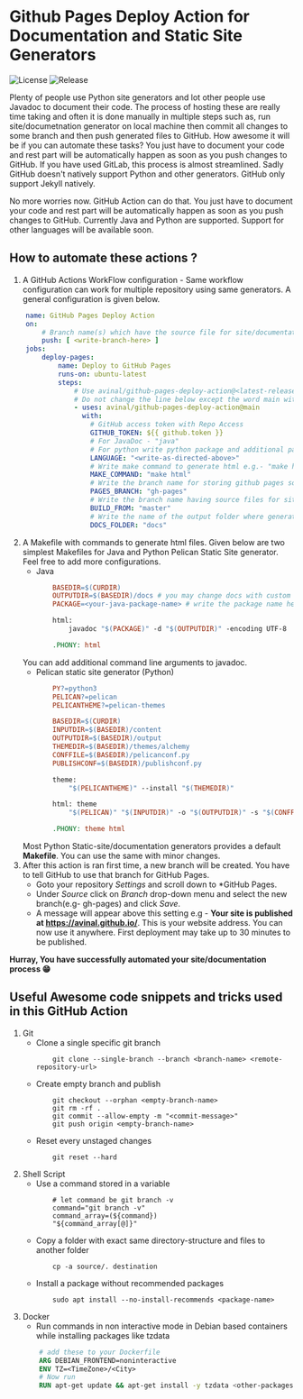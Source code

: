 # Github Pages Deploy Action for Documentation and Static Site Generators

![License](https://img.shields.io/github/license/avinal/github-pages-deploy-action?style=flat-square)
![Release](https://img.shields.io/github/v/release/avinal/github-pages-deploy-action?style=flat-square)

Plenty of people use Python site generators and lot other people use Javadoc to document their code. The process of hosting these are really time taking and often it is done manually in multiple steps such as, run site/documetnation generator on local machine then commit all changes to some branch and then push generated files to GitHub. How awesome it will be if you can automate these tasks? You just have to document your code and rest part will be automatically happen as soon as you push changes to GitHub. If you have used GitLab, this process is almost streamlined. Sadly GitHub doesn't natively support Python and other generators. GitHub only support Jekyll natively. 

No more worries now. GitHub Action can do that. You just have to document your code and rest part will be automatically happen as soon as you push changes to GitHub. Currently Java and Python are supported. Support for other languages will be available soon. 

## How to automate these actions ? 
1. A GitHub Actions WorkFlow configuration - Same workflow configuration can work for multiple repository using same generators. A general configuration is given below. 
```yml
    name: GitHub Pages Deploy Action
    on:
        # Branch name(s) which have the source file for site/documentation
        push: [ <write-branch-here> ]
    jobs:
        deploy-pages:
            name: Deploy to GitHub Pages
            runs-on: ubuntu-latest
            steps:
                # Use avinal/github-pages-deploy-action@<latest-release-tag> for latest stable release
                # Do not change the line below except the word main with tag number maybe
                - uses: avinal/github-pages-deploy-action@main
                  with:
                    # GitHub access token with Repo Access
                    GITHUB_TOKEN: ${{ github.token }}
                    # For JavaDoc - "java"
                    # For python write python package and additional packages if any - "python3 python3-pip" 
                    LANGUAGE: "<write-as-directed-above>"
                    # Write make command to generate html e.g.- "make html"
                    MAKE_COMMAND: "make html"
                    # Write the branch name for storing github pages source 
                    PAGES_BRANCH: "gh-pages"
                    # Write the branch name having source files for site/documentation
                    BUILD_FROM: "master"
                    # Write the name of the output folder where generated html is stored by makefile.
                    DOCS_FOLDER: "docs"
```
2. A Makefile with commands to generate html files. Given below are two simplest Makefiles for Java and Python Pelican Static Site generator. Feel free to add more configurations.
    * Java
        ```makefile
            BASEDIR=$(CURDIR)
            OUTPUTDIR=$(BASEDIR)/docs # you may change docs with custom folder name
            PACKAGE=<your-java-package-name> # write the package name here

            html:
                javadoc "$(PACKAGE)" -d "$(OUTPUTDIR)" -encoding UTF-8

            .PHONY: html
        ```
    You can add additional command line arguments to javadoc. 
    * Pelican static site generator (Python)
        ```makefile
            PY?=python3
            PELICAN?=pelican
            PELICANTHEME?=pelican-themes

            BASEDIR=$(CURDIR)
            INPUTDIR=$(BASEDIR)/content
            OUTPUTDIR=$(BASEDIR)/output
            THEMEDIR=$(BASEDIR)/themes/alchemy
            CONFFILE=$(BASEDIR)/pelicanconf.py
            PUBLISHCONF=$(BASEDIR)/publishconf.py

            theme:
	            "$(PELICANTHEME)" --install "$(THEMEDIR)"

            html: theme
                "$(PELICAN)" "$(INPUTDIR)" -o "$(OUTPUTDIR)" -s "$(CONFFILE)" $(PELICANOPTS)

            .PHONY: theme html
        ```
    Most Python Static-site/documentation generators provides a default **Makefile**. You can use the same with minor changes.
3. After this action is ran first time, a new branch will be created. You have to tell GitHub to use that branch for GitHub Pages. 
    * Goto your repository *Settings* and scroll down to *GitHub Pages.
    * Under *Source* click on *Branch* drop-down menu and select the new branch(e.g- gh-pages) and click *Save*.
    * A message will appear above this setting e.g - **Your site is published at https://avinal.github.io/**. This is your website address. You can now use it anywhere. 
First deployment may take up to 30 minutes to be published.

**Hurray, You have successfully automated your site/documentation process 😁**


## Useful Awesome code snippets and tricks used in this GitHub Action
1. Git
    * Clone a single specific git branch
        ```shell
            git clone --single-branch --branch <branch-name> <remote-repository-url>
        ```
    * Create empty branch and publish
        ```shell
            git checkout --orphan <empty-branch-name>
            git rm -rf .
            git commit --allow-empty -m "<commit-message>"
            git push origin <empty-branch-name>
        ```
    * Reset every unstaged changes 
        ```shell
            git reset --hard
        ```
2. Shell Script
    * Use a command stored in a variable
        ```shell
            # let command be git branch -v
            command="git branch -v"
            command_array=(${command})
            "${command_array[@]}"
        ```
    * Copy a folder with exact same directory-structure and files to another folder
        ```shell
            cp -a source/. destination
        ```
    * Install a package without recommended packages
        ```shell
            sudo apt install --no-install-recommends <package-name>
        ```
3. Docker
    * Run commands in non interactive mode in Debian based containers while installing packages like tzdata
    ```dockerfile
        # add these to your Dockerfile
        ARG DEBIAN_FRONTEND=noninteractive
        ENV TZ=<TimeZone>/<City>
        # Now run
        RUN apt-get update && apt-get install -y tzdata <other-packages>
    ```

